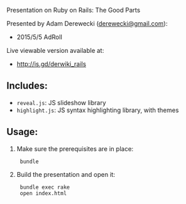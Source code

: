 Presentation on Ruby on Rails: The Good Parts

Presented by Adam Derewecki (derewecki@gmail.com):
  - 2015/5/5 AdRoll

Live viewable version available at:
  - http://is.gd/derwiki_rails

## Includes:

  - `reveal.js`: JS slideshow library
  - `highlight.js`: JS syntax highlighting library, with themes

## Usage:

1. Make sure the prerequisites are in place:

        bundle

1. Build the presentation and open it:

        bundle exec rake
        open index.html
